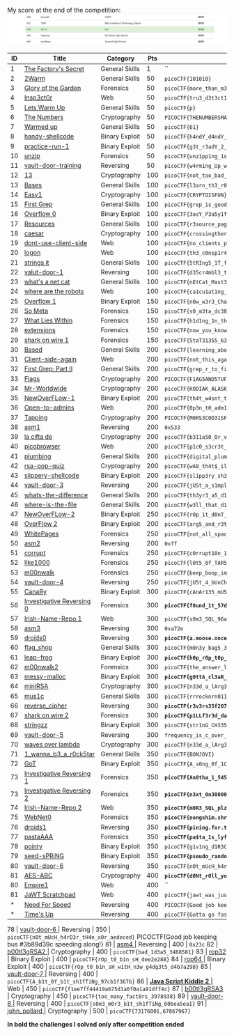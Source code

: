 My score at the end of the competition:
![score](./score.png)

ID      | Title                                                                                                 | Category         | Pts    | Flag
------- | ----------------------------------------------------------------------------------------------------- | ---------------- | ------ | ---
1       | [The Factory's Secret         ](./General/01-the_factorys_secret-1/solution.md)                       | General Skills   | 1      | ``
2       | [2Warm                        ](./General/02-2warm-50/solution.md)                                    | General Skills   | 50     | `picoCTF{101010}`
3       | [Glory of the Garden          ](./Forensics/01-glory_of_the_garden-50/solution.md)                    | Forensics        | 50     | `picoCTF{more_than_m33ts_the_3y31e0af5C7}`
4       | [Insp3ct0r                    ](./Web/01-insp3ct0r-50/solution.md)                                    | Web              | 50     | `picoCTF{tru3_d3t3ct1ve_0r_ju5t_lucky?9df7e69a}`
5       | [Lets Warm Up                 ](./General/03-lets_warm_up-50/solution.md)                             | General Skills   | 50     | `picoCTF{p} `
6       | [The Numbers                  ](./Crypto/01-the_numbers-50/solution.md)                               | Cryptography     | 50     | `PICOCTF{THENUMBERSMASON}`
7       | [Warmed up                    ](./General/04-warmed_up-50/solution.md)                                | General Skills   | 50     | `picoCTF{61}`
8       | [handy-shellcode              ](./Binary/01-handy_shellcode-50/solution.md)                           | Binary Exploit   | 50     | `picoCTF{h4ndY_d4ndY_sh311c0d3_707f1a87}`
9       | [practice-run-1               ](./Binary/02-practice_run_1-50/solution.md)                            | Binary Exploit   | 50     | `picoCTF{g3t_r3adY_2_r3v3r53}`
10      | [unzip                        ](./Forensics/02-unzip-50/solution.md)                                  | Forensics        | 50     | `picoCTF{unz1pp1ng_1s_3a5y}`
11      | [vault-door-training          ](./Reversing/01-vault-door-training-50/solution.md)                    | Reversing        | 50     | `picoCTF{w4rm1ng_Up_w1tH_jAv4_87f51143e4b}`
12      | [13                           ](./Crypto/02-13-100/solution.md)                                       | Cryptography     | 100    | `picoCTF{not_too_bad_of_a_problem}`
13      | [Bases                        ](./General/05-bases-100/solution.md)                                   | General Skills   | 100    | `picoCTF{l3arn_th3_r0p35}`
14      | [Easy1                        ](./Crypto/03-easy1-100/solution.md)                                    | Cryptography     | 100    | `picoCTF{CRYPTOISFUN}`
15      | [First Grep                   ](./General/06-first_grep-100/solution.md)                              | General Skills   | 100    | `picoCTF{grep_is_good_to_find_things_eda8911c}`
16      | [Overflow 0                   ](./Binary/03-overflow_0-100/solution.md)                               | Binary Exploit   | 100    | `picoCTF{3asY_P3a5y1fcf81f9}`
17      | [Resources                    ](./General/07-resources-100/solution.md)                               | General Skills   | 100    | `picoCTF{r3source_pag3_f1ag}`
18      | [caesar                       ](./Crypto/04-caesar-100/solution.md)                                   | Cryptography     | 100    | `picoCTF{crossingtherubicongysimakx}`
19      | [dont-use-client-side         ](./Web/02-dont_user_client_side-100/solution.md)                       | Web              | 100    | `picoCTF{no_clients_plz_4a60f3}`
20      | [logon                        ](./Web/03-logon-100/solution.md)                                       | Web              | 100    | `picoCTF{th3_c0nsp1r4cy_l1v3s_6f2c20e9}`
21      | [strings it                   ](./General/08-strings_it-100/solution.md)                              | General Skills   | 100    | `picoCTF{5tRIng5_1T_f1527258}`
22      | [valut-door-1                 ](./Reversing/02-vault-door-1-100/solution.md)                          | Reversing        | 100    | `picoCTF{d35cr4mbl3_tH3_cH4r4cT3r5_9d038f}`
23      | [what's a net cat             ](./General/09-whats_a_net_cat-100/solution.md)                         | General Skills   | 100    | `picoCTF{nEtCat_Mast3ry_b1d25ece}`
24      | [where are the robots         ](./Web/04-where_are_the_robots-100/solution.md)                        | Web              | 100    | `picoCTF{ca1cu1at1ng_Mach1n3s_a44f7}`
25      | [Overflow 1                   ](./Binary/04-overflow_1-150/solution.md)                               | Binary Exploit   | 150    | `picoCTF{n0w_w3r3_ChaNg1ng_r3tURn5a32b9368}`
26      | [So Meta                      ](./Forensics/03-so_meta-150/solution.md)                               | Forensics        | 150    | `picoCTF{s0_m3ta_dc38ce45}`
27      | [What Lies Within             ](./Forensics/04-what_lies_within-150/solution.md)                      | Forensics        | 150    | `picoCTF{h1d1ng_1n_th3_b1t5}`
28      | [extensions                   ](./Forensics/05-extensions-150/solution.md)                            | Forensics        | 150    | `picoCTF{now_you_know_about_extensions}`
29      | [shark on wire 1              ](./Forensics/06-shark_on_wire-150/solution.md)                         | Forensics        | 150    | `picoCTF{StaT31355_636f6e6e}`
30      | [Based                        ](./General/10-based-200/solution.md)                                   | General Skills   | 200    | `picoCTF{learning_about_converting_values_b515dfd2}`
31      | [Client-side-again            ](./Web/05-client-side-again-200/solution.md)                           | Web              | 200    | `picoCTF{not_this_again_ea9191}`
32      | [First Grep: Part II          ](./General/11-first_grep_part_ii-200/solution.md)                      | General Skills   | 200    | `picoCTF{grep_r_to_find_this_0e28f3ee}`
33      | [Flags                        ](./Crypto/05-flags-200/solution.md)                                    | Cryptography     | 200    | `PICOCTF{F1AG5AND5TUFF}`
34      | [Mr-Worldwide                 ](./Crypto/06-mr_worldwide-200/solution.md)                             | Cryptography     | 200    | `picoCTF{KODIAK_ALASKA}`
35      | [NewOverFLow-1                ](./Binary/05-newoverflow_1-200/solution.md)                            | Binary Exploit   | 200    | `picoCTF{th4t_w4snt_t00_d1ff3r3nt_r1ghT?_bfd48203}`
36      | [Open-to-admins               ](./Web/06-open_to_admins-200/solution.md)                              | Web              | 200    | `picoCTF{0p3n_t0_adm1n5_dcb566bb}`
37      | [Tapping                      ](./Crypto/07-tapping-200/solution.md)                                  | Cryptography     | 200    | `PICOCTF{M0RS3C0D31SFUN903140448}`
38      | [asm1                         ](./Reversing/03-asm1-200/solution.md)                                  | Reversing        | 200    | `0x533`
39      | [la cifta de                  ](./Crypto/08-la_cifra_de-200/solution.md)                              | Cryptography     | 200    | `picoCTF{b311a50_0r_v1gn3r3_c1ph3raac148e7}`
40      | [picobrowser                  ](./Web/07-picobrowser-200/solution.md)                                 | Web              | 200    | `picoCTF{p1c0_s3cr3t_ag3nt_ee951878}`
41      | [plumbing                     ](./General/12-plumbing-200/solution.md)                                | General Skills   | 200    | `picoCTF{digital_plumb3r_8f946c69}`
42      | [rsa-pop-quiz                 ](./Crypto/09-rsa_pop_quiz-200/solution.md)                             | Cryptography     | 200    | `picoCTF{wA8_th4t$_ill3aGal..o4d21b3ca}`
43      | [slippery-shellcode           ](./Binary/06-slippery-shellcode-200/solution.md)                       | Binary Exploit   | 200    | `picoCTF{sl1pp3ry_sh311c0d3_3d79d4df}`
44      | [vault-door-3                 ](./Reversing/04-vault_door_3-200/solution.md)                          | Reversing        | 200    | `picoCTF{jU5t_a_s1mpl3_an4gr4m_4_u_90cf31}`
45      | [whats-the-difference         ](./General/13-whats_the_difference-200/solution.md)                    | General Skills   | 200    | `picoCTF{th3yr3_a5_d1ff3r3nt_4s_bu773r_4nd_j311y_aslkjfdsalkfslkflkjdsfdszmz10548}`
46      | [where-is-the-file            ](./General/14-where_is_the_file-200/solution.md)                       | General Skills   | 200    | `picoCTF{w3ll_that_d1dnt_w0RK_b2dab472}`
47      | [NewOverFLow-2                ](./Binary/07-newoverflow_2-250/solution.md)                            | Binary Exploit   | 250    | `picoCTF{r0p_1t_d0nT_st0p_1t_64362a2b}`
48      | [OverFlow 2                   ](./Binary/08-overflow_2-250/solution.md)                               | Binary Exploit   | 200    | `picoCTF{arg5_and_r3turn5e919413c}`
49      | [WhitePages                   ](./Forensics/07-white_pages-250/solution.md)                           | Forensics        | 250    | `picoCTF{not_all_spaces_are_created_equal_178d720252af1af29369e154eca23a95}`
50      | [asm2                         ](./Reversing/05-asm2-250/solution.md)                                  | Reversing        | 200    | `0xff`
51      | [corrupt                      ](./Forensics/08-c0rrupt-250/solution.md)                               | Forensics        | 250    | `picoCTF{c0rrupt10n_1847995}`
52      | [like1000                     ](./Forensics/09-like1000-250/solution.md)                              | Forensics        | 250    | `picoCTF{l0t5_0f_TAR5}`
53      | [m00nwalk                     ](./Forensics/10-m00nwalk-250/solution.md)                              | Forensics        | 250    | `picoCTF{beep_boop_im_in_space}`
54      | [vault-door-4                 ](./Reversing/06-vault_door_4-250/solution.md)                          | Reversing        | 250    | `picoCTF{jU5t_4_bUnCh_0f_bYt3s_201b352d6c}`
55      | [CanaRy                       ](./Binary/09-canary-300/solution.md)                                   | Binary Exploit   | 300    | `picoCTF{cAnAr135_mU5t_b3_r4nd0m!_069c6f48}`
56      | [Investigative Reversing 0    ](./Forensics/Forensics/11-investigative_reversing_0-300/solution.md)   | Forensics        | 300    | **`picoCTF{f0und_1t_57d0d47c}`**
57      | [Irish-Name-Repo 1            ](./Web/08-irish_name_repo_1-300/solution.md)                           | Web              | 300    | `picoCTF{s0m3_SQL_96ab211c}`
58      | [asm3                         ](./Reversing/07-asm3-300/solution.md)                                  | Reversing        | 300    | `0xa72e`
59      | [droids0                      ](./Reversing/08-droids0-300/solution.md)                               | Reversing        | 300    | **`picoCTF{a.moose.once.bit.my.sister}`**
60      | [flag_shop                    ](./General/15-flag_shop-300/solution.md)                               | General Skills   | 300    | `picoCTF{m0n3y_bag5_34c9a5f7}`
61      | [leap-frog                    ](./Binary/10-leap_frog-300/solution.md)                                | Binary Exploit   | 300    | **`picoCTF{h0p_r0p_t0p_y0uR_w4y_t0_v1ct0rY_ce26a829}`**
62      | [m00nwalk2                    ](./Forensics/12-m00nwalk2-300/solution.md)                             | Forensics        | 300    | `picoCTF{the_answer_lies_hidden_in_plain_sight}`
63      | [messy-malloc                 ](./Binary/11-messy_malloc-300/solution.md)                             | Binary Exploit   | 300    | **`picoCTF{g0ttA_cl3aR_y0uR_m4110c3d_m3m0rY_ac0e0e6a}`**
64      | [miniRSA                      ](./Crypto/08-la_cifra_de-200/solution.md)                              | Cryptography     | 300    | `picoCTF{n33d_a_lArg3r_e_21d2334d}`
65      | [mus1c                        ](./General/16-mus1c-300/solution.md)                                   | General Skills   | 300    | `picoCTF{rrrocknrn0113r}`
66      | [reverse_cipher               ](./Reversing/09-reverse_cipher-300/solution.md)                        | Reversing        | 300    | **`picoCTF{r3v3rs35f207e7a}`**
67      | [shark on wire 2              ](./Forensics/13-shark_on_wire_2-300/solution.md)                       | Forensics        | 300    | **`picoCTF{p1LLf3r3d_data_v1a_st3g0}`**
68      | [stringzz                     ](./Binary/12-stringzz-300/solution.md)                                 | Binary Exploit   | 300    | `picoCTF{str1nG_CH3353_159c98a8}`
69      | [vault-door-5                 ](./Reversing/10-vault_door_5-300/solution.md)                          | Reversing        | 300    | `frequency_is_c_over_lambda_drtmtnddlw`
70      | [waves over lambda            ](./Crypto/11-waves_over_lambda-300/solution.md)                        | Cryptography     | 300    | `picoCTF{n33d_a_lArg3r_e_21d2334d}`
71      | [1_wanna_b3_a_r0ck5tar        ](./General/17-1_wanna_b3_a_r0ck5tar-350/solution.md)                   | General Skills   | 350    | `picoCTF{BONJOVI}`
72      | [GoT                          ](./Binary/13-GoT-350/solution.md)                                      | Binary Exploit   | 350    | `picoCTF{A_s0ng_0f_1C3_and_f1r3_1ef72b2d}`
73      | [Investigative Reversing 1    ](./Forensics/14-investigative_reversing_1-350/solution.md)             | Forensics        | 350    | **`picoCTF{An0tha_1_54503d8}`**
73      | [Investigative Reversing 2    ](./Forensics/15-investigative_reversing_2-350/solution.md)             | Forensics        | 350    | **`picoCTF{n3xt_0n300000000000000000000000002133b312}`**
74      | [Irish-Name-Repo 2            ](./Web/09-irish_name_repo_2-350/solution.md)                           | Web              | 350    | **`picoCTF{m0R3_SQL_plz_c1c3dff7}`**
75      | [WebNet0                      ](./Forensics/16-webnet0-350/solution.md)                               | Forensics        | 350    | **`picoCTF{nongshim.shrimp.crackers}`**
76      | [droids1                      ](./Reversing/11-droids1-350/solution.md)                               | Reversing        | 350    | **`picoCTF{pining.for.the.fjords}`**
77      | [pastaAAA                     ](./Forensics/17-pastaAAA-350/solution.md)                              | Forensics        | 350    | **`picoCTF{pa$ta_1s_lyf3}`**
78      | [pointy                       ](./Binary/14-pointy-350/solution.md)                                   | Binary Exploit   | 350    | `picoCTF{g1v1ng_d1R3Ct10n5_cad9c1b8}`
79      | [seed-sPRiNG                  ](./Binary/15-seed_sPRiNG-350/solution.md)                              | Binary Exploit   | 350    | **`picoCTF{pseudo_random_number_generator_not_so_random_829c50d19ba2bdb441975c0dabfcc1c0}`**
80      | [vault-door-6                 ](./Reversing/12-vault_door_6-350/solution.md)                          | Reversing        | 350    | `picoCTF{n0t_mUcH_h4rD3r_tH4n_x0r_aedeced}`
81      | [AES-ABC                      ](./Crypto/12-AES_ABC-400/solution.md)                                  | Cryptography     | 400    | **`picoCTF{d0Nt_r0ll_yoUr_0wN_aES}`**
80      | [Empire1                     ](./Web/10-empire_1-400/solution.md)                                     | Web              | 400    | ``
81      | [JaWT Scratchpad             ](./Web/11-JaWT_scratchpad-400/solution.md)                              | Web              | 400    | `picoCTF{jawt_was_just_what_you_thought_c84a0d3754338763548dfc2dc171cdd0}`
*      | [Need For Speed              ](./)                           | Reversing              | 400    | `PICOCTF{Good job keeping bus #3b89d39c speeding along!}`
*      | [Time's Up              ](./)                           | Reversing              | 400    | `picoCTF{Gotta go fast. Gotta go FAST. #046cc375}`

78      | [vault-door-6                ](./Reversing/11-vault_door_6-350/solution.md)                           | Reversing        | 350    | `picoCTF{n0t_mUcH_h4rD3r_tH4n_x0r_aedeced}`
PICOCTF{Good job keeping bus #3b89d39c speeding along!}
81      | [asm4                        ](./Reversing/12-asm4-400/solution.md)                                   | Reversing        | 400    | `0x23c`
82      | [b00tl3gRSA2                 ](./Crypto/13-b00tl3gRSA2-400/solution.md)                               | Cryptography     | 400    | `picoCTF{bad_1d3a5_3468581}`
83      | [rop32                       ](./Binary/17-rop32-400/solution.md)                                     | Binary Exploit   | 400    | `picoCTF{rOp_t0_b1n_sH_dee2e288}`
84      | [rop64                       ](./Binary/18-rop64-400/solution.md)                                     | Binary Exploit   | 400    | `picoCTF{rOp_t0_b1n_sH_w1tH_n3w_g4dg3t5_d4b7a298}`
85      | [vault-door-7                ](./Reversing/13-vault_door_7-400/solution.md)                           | Reversing        | 400    | `picoCTF{A_b1t_0f_b1t_sh1fTiNg_97cb1f367b}`
86      | [**Java Script Kiddie 2**        ](./Web/13-java_script_kiddie_2-450/solution.md)                         | Web              | 450    | `picoCTF{f1ee7ff44419a675d1a0f0a1a91dff4c}`
87      | [b00tl3gRSA3                 ](./Crypto/14-b00tl3gRSA3-450/solution.md)                               | Cryptography     | 450    | `picoCTF{too_many_fact0rs_3978938}`
89      | [vault-door-8                ](./Reversing/14-vault_door_8-450/solution.md)                           | Reversing        | 400    | `picoCTF{s0m3_m0r3_b1t_sh1fTiNg_60bea5ea1}`
91      | [john_pollard                ](./Crypto/15-john_pollard-500/solution.md)                              | Cryptography     | 500    | `picoCTF{73176001,67867967}`
<!-- 80      | [L1im1lT355                  ](./Binary/16-L1im1tL355-400/solution.md)                                | Binary Exploit   | 400    | `` -->
<!-- 88      | [cereal hacker 1             ](./Web/14-cereal_hacker_1-450/solution.md)                              | Web              | 450    | `` -->
<!-- 90      | [Ghost_Diary                 ](./Binary/19-ghost_diary-500/solution.md)                               | Binary Exploit   | 500    | `` -->

**In bold the challenges I solved only after competition ended**
